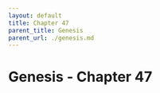 ```yaml
---
layout: default
title: Chapter 47
parent_title: Genesis
parent_url: ./genesis.md
---
```


# Genesis - Chapter 47
